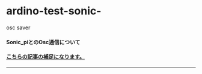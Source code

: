 # ardino-test-sonic-
osc saver 

#### Sonic_piとのOsc通信について
#### [こちらの記事の補足になります。](https://github.com/naoto-leon/VR-test-5-Backup3-2-master)
*** 

